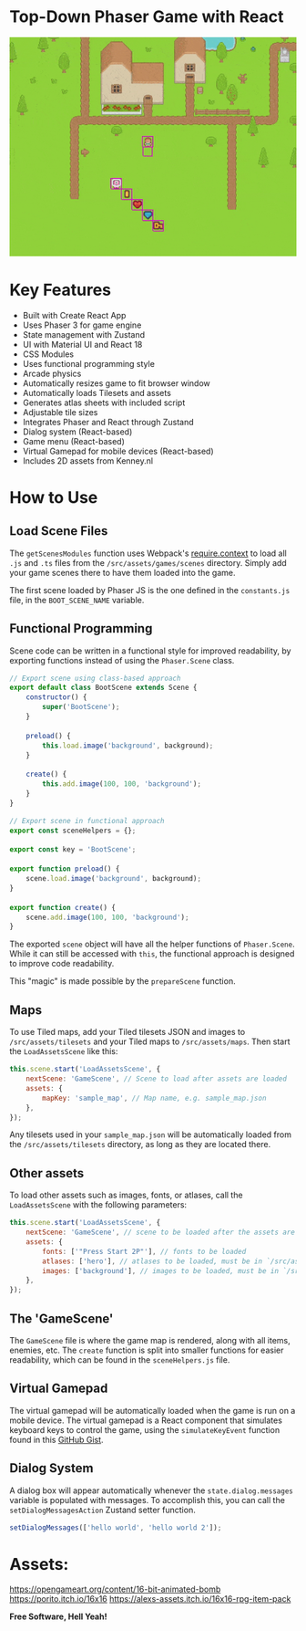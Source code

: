 # Top-Down Phaser Game with React

<img src="/source_files/game_sample.gif?raw=true" width="890px" />

# Key Features
- Built with Create React App
- Uses Phaser 3 for game engine
- State management with Zustand
- UI with Material UI and React 18
- CSS Modules
- Uses functional programming style
- Arcade physics
- Automatically resizes game to fit browser window
- Automatically loads Tilesets and assets
- Generates atlas sheets with included script
- Adjustable tile sizes
- Integrates Phaser and React through Zustand
- Dialog system (React-based)
- Game menu (React-based)
- Virtual Gamepad for mobile devices (React-based)
- Includes 2D assets from Kenney.nl

# How to Use

## Load Scene Files
The `getScenesModules` function uses Webpack's [require.context](https://webpack.js.org/guides/dependency-management/#requirecontext) to load all `.js` and `.ts` files from the `/src/assets/games/scenes` directory. Simply add your game scenes there to have them loaded into the game.

The first scene loaded by Phaser JS is the one defined in the `constants.js` file, in the `BOOT_SCENE_NAME` variable.

## Functional Programming
Scene code can be written in a functional style for improved readability, by exporting functions instead of using the `Phaser.Scene` class.

```javascript
// Export scene using class-based approach
export default class BootScene extends Scene {
    constructor() {
        super('BootScene');
    }

    preload() {
        this.load.image('background', background);
    }

    create() {
        this.add.image(100, 100, 'background');
    }
}
```

```javascript
// Export scene in functional approach
export const sceneHelpers = {};

export const key = 'BootScene';

export function preload() {
    scene.load.image('background', background);
}

export function create() {
    scene.add.image(100, 100, 'background');
}
```

The exported `scene` object will have all the helper functions of `Phaser.Scene`. While it can still be accessed with `this`, the functional approach is designed to improve code readability.

This "magic" is made possible by the `prepareScene` function.

## Maps
To use Tiled maps, add your Tiled tilesets JSON and images to `/src/assets/tilesets` and your Tiled maps to `/src/assets/maps`. Then start the `LoadAssetsScene` like this:

```javascript
this.scene.start('LoadAssetsScene', {
    nextScene: 'GameScene', // Scene to load after assets are loaded
    assets: {
        mapKey: 'sample_map', // Map name, e.g. sample_map.json
    },
});
```

Any tilesets used in your `sample_map.json` will be automatically loaded from the `/src/assets/tilesets` directory, as long as they are located there.

## Other assets
To load other assets such as images, fonts, or atlases, call the `LoadAssetsScene` with the following parameters:

```javascript
this.scene.start('LoadAssetsScene', {
    nextScene: 'GameScene', // scene to be loaded after the assets are loaded
    assets: {
        fonts: ['"Press Start 2P"'], // fonts to be loaded
        atlases: ['hero'], // atlases to be loaded, must be in `/src/assets/atlases/generated/` as hero.json and hero.png
        images: ['background'], // images to be loaded, must be in `/src/assets/images` as background.png
    },
});
```

## The 'GameScene'
The `GameScene` file is where the game map is rendered, along with all items, enemies, etc. The `create` function is split into smaller functions for easier readability, which can be found in the `sceneHelpers.js` file.

## Virtual Gamepad
The virtual gamepad will be automatically loaded when the game is run on a mobile device. The virtual gamepad is a React component that simulates keyboard keys to control the game, using the `simulateKeyEvent` function found in this [GitHub Gist](https://gist.github.com/GlauberF/d8278ce3aa592389e6e3d4e758e6a0c2).

## Dialog System
A dialog box will appear automatically whenever the `state.dialog.messages` variable is populated with messages. To accomplish this, you can call the `setDialogMessagesAction` Zustand setter function.

```javascript
setDialogMessages(['hello world', 'hello world 2']);
```

# Assets:
https://opengameart.org/content/16-bit-animated-bomb
https://porito.itch.io/16x16
https://alexs-assets.itch.io/16x16-rpg-item-pack

**Free Software, Hell Yeah!**
